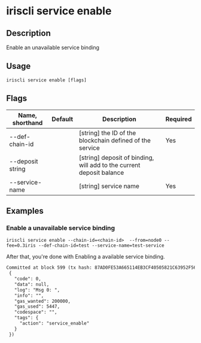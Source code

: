 # iriscli service enable 

## Description

Enable an unavailable service binding

## Usage

```
iriscli service enable [flags]
```

## Flags

| Name, shorthand       | Default                 | Description                                                                                                                                           | Required |
| --------------------- | ----------------------- | ----------------------------------------------------------------------------------------------------------------------------------------------------- | -------- |
| --def-chain-id        |                         | [string] the ID of the blockchain defined of the service                                                                                              |  Yes     |
| --deposit string      |                         | [string] deposit of binding, will add to the current deposit balance                                                                                  |          |
| --service-name        |                         | [string] service name                                                                                                                                 |  Yes     |

## Examples

### Enable a unavailable service binding
```shell
iriscli service enable --chain-id=<chain-id>  --from=node0 --fee=0.3iris --def-chain-id=test --service-name=test-service
```

After that, you're done with Enabling a available service binding.

```txt
Committed at block 599 (tx hash: 87AD0FE53A665114EB3CF40505821C63952F56E9E7EF844481167C1D7B026432, response:
 {
   "code": 0,
   "data": null,
   "log": "Msg 0: ",
   "info": "",
   "gas_wanted": 200000,
   "gas_used": 5447,
   "codespace": "",
   "tags": {
     "action": "service_enable"
   }
 })
```